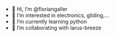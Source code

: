 - 👋 Hi, I’m @floriangaller
- 👀 I’m interested in electronics, gliding,... 
- 🌱 I’m currently learning python
- 💞️ I’m collaborating with larus-breeze



